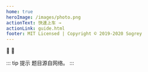 ```yaml
---
home: true
heroImage: /images/photo.png
actionText: 快速上车 →
actionLink: guide.html
footer: MIT Licensed | Copyright © 2019-2020 Sogrey
---
```


:tada: :100:

::: tip 提示
题目源自网络。
:::